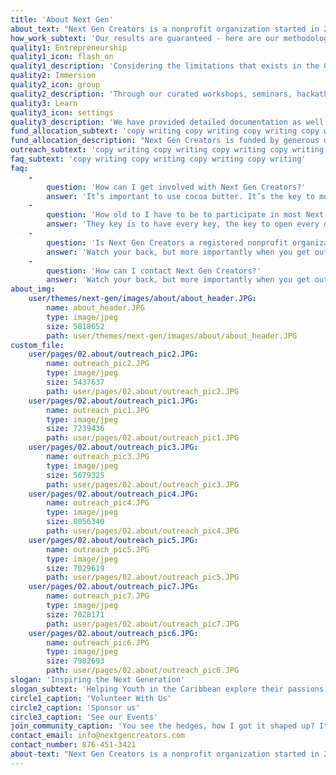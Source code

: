 ```yaml
---
title: 'About Next Gen'
about_text: "Next Gen Creators is a nonprofit organization started in 2015 to help provide a platform from aspiring and existing developers in the Caribbean to showcase their skills and create solutions to the world’s biggest problems.  \r\n<br>\r\n<br>\r\nThe organization eventually evolved to help young entrepreneurs and techies across the Caribbean and Latin America to innovate, collaborate and learn through a series of specially curated events and programs.  \r\n<br>\r\n<br>\r\nNext Gen Creators is the organizer of Coders Of The Caribbean, Converge Summit and pitch partners for the Diamond Challenge in Jamaica."
how_work_subtext: 'Our results are guaranteed - here are our methodologies for success:\'
quality1: Entrepreneurship
quality1_icon: flash_on
quality1_description: 'Considering the limitations that exists in the Caribbean’s start-up ecosystem our organization serves as a ‘feeder’ of entrepreneurial and tech talent into the space.'
quality2: Immersion
quality2_icon: group
quality2_description: 'Through our curated workshops, seminars, hackathons and conferences we inspire young entrepreneurs and developers to explore their skills and become full-time talents. Our team also works to introduce youth to coding.'
quality3: Learn
quality3_icon: settings
quality3_description: 'We have provided detailed documentation as well as specific code examples to help new users get started. We are also always open to feedback and can answer any questions a user may have about Materialize.'
fund_allocation_subtext: 'copy writing copy writing copy writing copy writing'
fund_allocation_description: "Next Gen Creators is funded by generous donations from sponsors and our partners. 100% of all funds raised by the organization is used for project implementation.\r\n<br><br>\r\nIf you’d like to help our organization to inspire the next generation, Kindly consider donating to Next Gen Creators (contact our team for more info)."
outreach_subtext: 'copy writing copy writing copy writing copy writing'
faq_subtext: 'copy writing copy writing copy writing copy writing'
faq:
    -
        question: 'How can I get involved with Next Gen Creators?'
        answer: 'It’s important to use cocoa butter. It’s the key to more success, why not live smooth? Why live rough? We don’t see them, we will never see them. I’m giving you cloth talk, cloth. Special cloth alert, cut from a special cloth. Every chance I get, I water the plants, Lion!'
    -
        question: 'How old to I have to be to participate in most Next Gen programs?'
        answer: 'They key is to have every key, the key to open every door. In life you have to take the trash out, if you have trash in your life, take it out, throw it away, get rid of it, major key. The ladies always say Khaled you smell good, I use no cologne. Cocoa butter is the key.'
    -
        question: 'Is Next Gen Creators a registered nonprofit organization?'
        answer: 'Watch your back, but more importantly when you get out the shower, dry your back, it’s a cold world out there. They will try to close the door on you, just open it. I told you all this before, when you have a swimming pool, do not use chlorine, use salt water, the healing, salt water is the healing. Hammock talk come soon.'
    -
        question: 'How can I contact Next Gen Creators?'
        answer: 'Watch your back, but more importantly when you get out the shower, dry your back, it’s a cold world out there. They will try to close the door on you, just open it. I told you all this before, when you have a swimming pool, do not use chlorine, use salt water, the healing, salt water is the healing. Hammock talk come soon.'
about_img:
    user/themes/next-gen/images/about/about_header.JPG:
        name: about_header.JPG
        type: image/jpeg
        size: 5818652
        path: user/themes/next-gen/images/about/about_header.JPG
custom_file:
    user/pages/02.about/outreach_pic2.JPG:
        name: outreach_pic2.JPG
        type: image/jpeg
        size: 5437637
        path: user/pages/02.about/outreach_pic2.JPG
    user/pages/02.about/outreach_pic1.JPG:
        name: outreach_pic1.JPG
        type: image/jpeg
        size: 7239436
        path: user/pages/02.about/outreach_pic1.JPG
    user/pages/02.about/outreach_pic3.JPG:
        name: outreach_pic3.JPG
        type: image/jpeg
        size: 5679325
        path: user/pages/02.about/outreach_pic3.JPG
    user/pages/02.about/outreach_pic4.JPG:
        name: outreach_pic4.JPG
        type: image/jpeg
        size: 8056340
        path: user/pages/02.about/outreach_pic4.JPG
    user/pages/02.about/outreach_pic5.JPG:
        name: outreach_pic5.JPG
        type: image/jpeg
        size: 7029619
        path: user/pages/02.about/outreach_pic5.JPG
    user/pages/02.about/outreach_pic7.JPG:
        name: outreach_pic7.JPG
        type: image/jpeg
        size: 7028171
        path: user/pages/02.about/outreach_pic7.JPG
    user/pages/02.about/outreach_pic6.JPG:
        name: outreach_pic6.JPG
        type: image/jpeg
        size: 7982693
        path: user/pages/02.about/outreach_pic6.JPG
slogan: 'Inspiring the Next Generation'
slogan_subtext: 'Helping Youth in the Caribbean explore their passions as techies and entrepreneurs.'
circle1_caption: 'Volunteer With Us'
circle2_caption: 'Sponsor us'
circle3_caption: 'See our Events'
join_community_caption: 'You see the hedges, how I got it shaped up? It’s important to shape up your hedges, it’s like getting a haircut, stay fresh. Eliptical talk. Fan luv. Find peace, life is like a water fall, you’ve gotta flow.'
contact_email: info@nextgencreators.com
contact_number: 876-451-3421
about-text: "Next Gen Creators is a nonprofit organization started in 2015 to help provide a platform from aspiring and existing developers in the Caribbean to showcase their skills and create solutions to the world’s biggest problems.\r\n\r\nThe organization eventually evolved to help young entrepreneurs and techies across the Caribbean and Latin America to innovate, collaborate and learn through a series of specially curated events and programs. \r\n\r\nNext Gen Creators is the organizer of Coders Of The Caribbean, Converge Summit and pitch partners for the Diamond Challenge in Jamaica."
---
```


